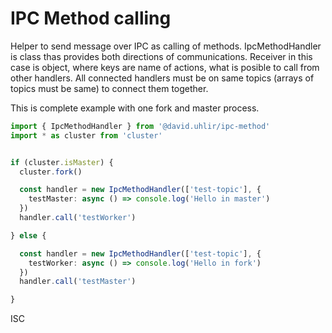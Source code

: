 # IPC Method calling

Helper to send message over IPC as calling of methods. IpcMethodHandler is class thas provides both directions of communications.
Receiver in this case is object, where keys are name of actions, what is posible to call from other handlers. All connected handlers must be on same topics (arrays of topics must be same) to connect them together.

This is complete example with one fork and master process.
```ts
import { IpcMethodHandler } from '@david.uhlir/ipc-method'
import * as cluster from 'cluster'


if (cluster.isMaster) {
  cluster.fork()

  const handler = new IpcMethodHandler(['test-topic'], {
    testMaster: async () => console.log('Hello in master')
  })
  handler.call('testWorker')

} else {

  const handler = new IpcMethodHandler(['test-topic'], {
    testWorker: async () => console.log('Hello in fork')
  })
  handler.call('testMaster')

}

```

ISC